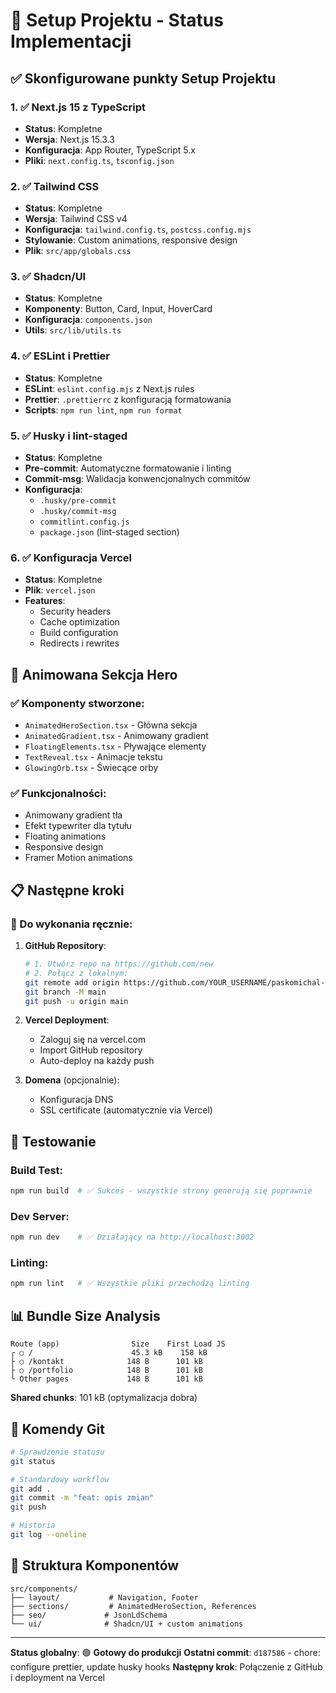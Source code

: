 # 🚀 Setup Projektu - Status Implementacji

## ✅ Skonfigurowane punkty Setup Projektu

### 1. ✅ Next.js 15 z TypeScript

- **Status**: Kompletne
- **Wersja**: Next.js 15.3.3
- **Konfiguracja**: App Router, TypeScript 5.x
- **Pliki**: `next.config.ts`, `tsconfig.json`

### 2. ✅ Tailwind CSS

- **Status**: Kompletne
- **Wersja**: Tailwind CSS v4
- **Konfiguracja**: `tailwind.config.ts`, `postcss.config.mjs`
- **Stylowanie**: Custom animations, responsive design
- **Plik**: `src/app/globals.css`

### 3. ✅ Shadcn/UI

- **Status**: Kompletne
- **Komponenty**: Button, Card, Input, HoverCard
- **Konfiguracja**: `components.json`
- **Utils**: `src/lib/utils.ts`

### 4. ✅ ESLint i Prettier

- **Status**: Kompletne
- **ESLint**: `eslint.config.mjs` z Next.js rules
- **Prettier**: `.prettierrc` z konfiguracją formatowania
- **Scripts**: `npm run lint`, `npm run format`

### 5. ✅ Husky i lint-staged

- **Status**: Kompletne
- **Pre-commit**: Automatyczne formatowanie i linting
- **Commit-msg**: Walidacja konwencjonalnych commitów
- **Konfiguracja**:
  - `.husky/pre-commit`
  - `.husky/commit-msg`
  - `commitlint.config.js`
  - `package.json` (lint-staged section)

### 6. ✅ Konfiguracja Vercel

- **Status**: Kompletne
- **Plik**: `vercel.json`
- **Features**:
  - Security headers
  - Cache optimization
  - Build configuration
  - Redirects i rewrites

## 🎯 Animowana Sekcja Hero

### ✅ Komponenty stworzone:

- `AnimatedHeroSection.tsx` - Główna sekcja
- `AnimatedGradient.tsx` - Animowany gradient
- `FloatingElements.tsx` - Pływające elementy
- `TextReveal.tsx` - Animacje tekstu
- `GlowingOrb.tsx` - Świecące orby

### ✅ Funkcjonalności:

- Animowany gradient tła
- Efekt typewriter dla tytułu
- Floating animations
- Responsive design
- Framer Motion animations

## 📋 Następne kroki

### 🔲 Do wykonania ręcznie:

1. **GitHub Repository**:

   ```bash
   # 1. Utwórz repo na https://github.com/new
   # 2. Połącz z lokalnym:
   git remote add origin https://github.com/YOUR_USERNAME/paskomichal-next.git
   git branch -M main
   git push -u origin main
   ```

2. **Vercel Deployment**:

   - Zaloguj się na vercel.com
   - Import GitHub repository
   - Auto-deploy na każdy push

3. **Domena** (opcjonalnie):
   - Konfiguracja DNS
   - SSL certificate (automatycznie via Vercel)

## 🧪 Testowanie

### Build Test:

```bash
npm run build  # ✅ Sukces - wszystkie strony generują się poprawnie
```

### Dev Server:

```bash
npm run dev    # ✅ Działający na http://localhost:3002
```

### Linting:

```bash
npm run lint   # ✅ Wszystkie pliki przechodzą linting
```

## 📊 Bundle Size Analysis

```
Route (app)                Size    First Load JS
┌ ○ /                      45.3 kB    158 kB
├ ○ /kontakt              148 B      101 kB
├ ○ /portfolio            148 B      101 kB
└ Other pages             148 B      101 kB
```

**Shared chunks**: 101 kB (optymalizacja dobra)

## 🔧 Komendy Git

```bash
# Sprawdzenie statusu
git status

# Standardowy workflow
git add .
git commit -m "feat: opis zmian"
git push

# Historia
git log --oneline
```

## 🎨 Struktura Komponentów

```
src/components/
├── layout/           # Navigation, Footer
├── sections/         # AnimatedHeroSection, References
├── seo/             # JsonLdSchema
└── ui/              # Shadcn/UI + custom animations
```

---

**Status globalny**: 🟢 **Gotowy do produkcji**
**Ostatni commit**: `d187586` - chore: configure prettier, update husky hooks
**Następny krok**: Połączenie z GitHub i deployment na Vercel
